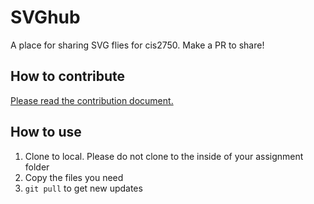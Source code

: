 # SVGhub
A place for sharing SVG flies for cis2750. Make a PR to share! 

## How to contribute
[Please read the contribution document.](CONTRIBUTING.md)


## How to use
1. Clone to local. Please do not clone to the inside of your assignment folder
2. Copy the files you need
3. `git pull` to get new updates
